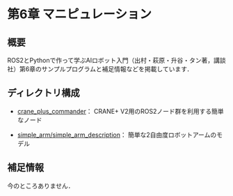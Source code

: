 # 第6章 マニピュレーション

## 概要

ROS2とPythonで作って学ぶAIロボット入門（出村・萩原・升谷・タン著，講談社）第6章のサンプルプログラムと補足情報などを掲載しています．

## ディレクトリ構成

- [crane_plus_commander](crane_plus_commander)： CRANE+ V2用のROS2ノード群を利用する簡単なノード

- [simple_arm/simple_arm_description](simple_arm/simple_arm_description)： 簡単な2自由度ロボットアームのモデル

## 補足情報

今のところありません．
